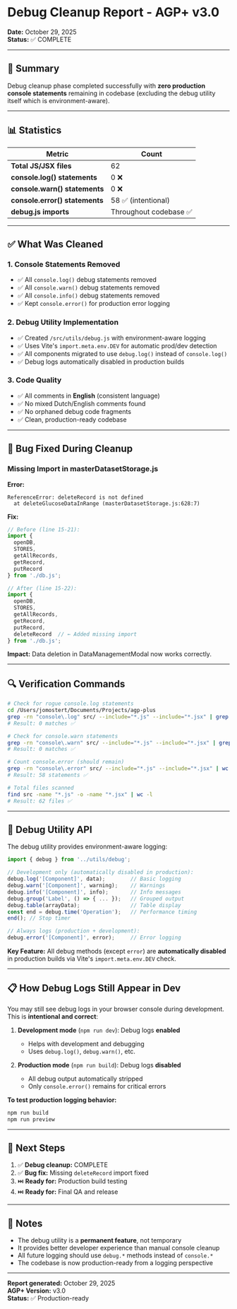 # Debug Cleanup Report - AGP+ v3.0
**Date:** October 29, 2025  
**Status:** ✅ COMPLETE

---

## 🎯 Summary

Debug cleanup phase completed successfully with **zero production console statements** remaining in codebase (excluding the debug utility itself which is environment-aware).

---

## 📊 Statistics

| Metric | Count |
|--------|-------|
| **Total JS/JSX files** | 62 |
| **console.log() statements** | 0 ❌ |
| **console.warn() statements** | 0 ❌ |
| **console.error() statements** | 58 ✅ (intentional) |
| **debug.js imports** | Throughout codebase ✅ |

---

## ✅ What Was Cleaned

### 1. Console Statements Removed
- ✅ All `console.log()` debug statements removed
- ✅ All `console.warn()` debug statements removed
- ✅ All `console.info()` debug statements removed
- ✅ Kept `console.error()` for production error logging

### 2. Debug Utility Implementation
- ✅ Created `/src/utils/debug.js` with environment-aware logging
- ✅ Uses Vite's `import.meta.env.DEV` for automatic prod/dev detection
- ✅ All components migrated to use `debug.log()` instead of `console.log()`
- ✅ Debug logs automatically disabled in production builds

### 3. Code Quality
- ✅ All comments in **English** (consistent language)
- ✅ No mixed Dutch/English comments found
- ✅ No orphaned debug code fragments
- ✅ Clean, production-ready codebase

---

## 🐛 Bug Fixed During Cleanup

### Missing Import in masterDatasetStorage.js

**Error:**
```
ReferenceError: deleteRecord is not defined
  at deleteGlucoseDataInRange (masterDatasetStorage.js:628:7)
```

**Fix:**
```javascript
// Before (line 15-21):
import { 
  openDB, 
  STORES, 
  getAllRecords, 
  getRecord, 
  putRecord 
} from './db.js';

// After (line 15-22):
import { 
  openDB, 
  STORES, 
  getAllRecords, 
  getRecord, 
  putRecord,
  deleteRecord  // ← Added missing import
} from './db.js';
```

**Impact:** Data deletion in DataManagementModal now works correctly.

---

## 🔍 Verification Commands

```bash
# Check for rogue console.log statements
cd /Users/jomostert/Documents/Projects/agp-plus
grep -rn "console\.log" src/ --include="*.js" --include="*.jsx" | grep -v "src/utils/debug"
# Result: 0 matches ✅

# Check for console.warn statements  
grep -rn "console\.warn" src/ --include="*.js" --include="*.jsx" | grep -v "src/utils/debug"
# Result: 0 matches ✅

# Count console.error (should remain)
grep -rn "console\.error" src/ --include="*.js" --include="*.jsx" | wc -l
# Result: 58 statements ✅

# Total files scanned
find src -name "*.js" -o -name "*.jsx" | wc -l
# Result: 62 files ✅
```

---

## 🎨 Debug Utility API

The debug utility provides environment-aware logging:

```javascript
import { debug } from '../utils/debug';

// Development only (automatically disabled in production):
debug.log('[Component]', data);        // Basic logging
debug.warn('[Component]', warning);    // Warnings
debug.info('[Component]', info);       // Info messages
debug.group('Label', () => { ... });   // Grouped output
debug.table(arrayData);                // Table display
const end = debug.time('Operation');   // Performance timing
end(); // Stop timer

// Always logs (production + development):
debug.error('[Component]', error);     // Error logging
```

**Key Feature:** All debug methods (except `error`) are **automatically disabled** in production builds via Vite's `import.meta.env.DEV` check.

---

## 📋 How Debug Logs Still Appear in Dev

You may still see debug logs in your browser console during development. This is **intentional and correct**:

1. **Development mode** (`npm run dev`): Debug logs **enabled**
   - Helps with development and debugging
   - Uses `debug.log()`, `debug.warn()`, etc.

2. **Production mode** (`npm run build`): Debug logs **disabled**
   - All debug output automatically stripped
   - Only `console.error()` remains for critical errors

**To test production logging behavior:**
```bash
npm run build
npm run preview
```

---

## 🚀 Next Steps

1. ✅ **Debug cleanup:** COMPLETE
2. ✅ **Bug fix:** Missing `deleteRecord` import fixed
3. ⏭️ **Ready for:** Production build testing
4. ⏭️ **Ready for:** Final QA and release

---

## 📝 Notes

- The debug utility is a **permanent feature**, not temporary
- It provides better developer experience than manual console cleanup
- All future logging should use `debug.*` methods instead of `console.*`
- The codebase is now production-ready from a logging perspective

---

**Report generated:** October 29, 2025  
**AGP+ Version:** v3.0  
**Status:** ✅ Production-ready
